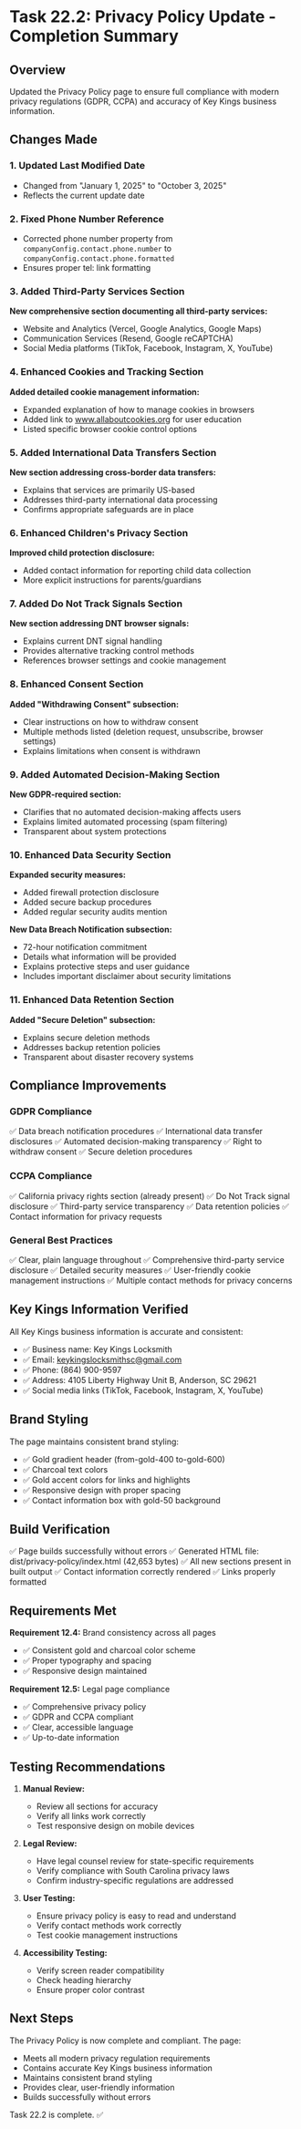 # Task 22.2: Privacy Policy Update - Completion Summary

## Overview
Updated the Privacy Policy page to ensure full compliance with modern privacy regulations (GDPR, CCPA) and accuracy of Key Kings business information.

## Changes Made

### 1. Updated Last Modified Date
- Changed from "January 1, 2025" to "October 3, 2025"
- Reflects the current update date

### 2. Fixed Phone Number Reference
- Corrected phone number property from `companyConfig.contact.phone.number` to `companyConfig.contact.phone.formatted`
- Ensures proper tel: link formatting

### 3. Added Third-Party Services Section
**New comprehensive section documenting all third-party services:**
- Website and Analytics (Vercel, Google Analytics, Google Maps)
- Communication Services (Resend, Google reCAPTCHA)
- Social Media platforms (TikTok, Facebook, Instagram, X, YouTube)

### 4. Enhanced Cookies and Tracking Section
**Added detailed cookie management information:**
- Expanded explanation of how to manage cookies in browsers
- Added link to www.allaboutcookies.org for user education
- Listed specific browser cookie control options

### 5. Added International Data Transfers Section
**New section addressing cross-border data transfers:**
- Explains that services are primarily US-based
- Addresses third-party international data processing
- Confirms appropriate safeguards are in place

### 6. Enhanced Children's Privacy Section
**Improved child protection disclosure:**
- Added contact information for reporting child data collection
- More explicit instructions for parents/guardians

### 7. Added Do Not Track Signals Section
**New section addressing DNT browser signals:**
- Explains current DNT signal handling
- Provides alternative tracking control methods
- References browser settings and cookie management

### 8. Enhanced Consent Section
**Added "Withdrawing Consent" subsection:**
- Clear instructions on how to withdraw consent
- Multiple methods listed (deletion request, unsubscribe, browser settings)
- Explains limitations when consent is withdrawn

### 9. Added Automated Decision-Making Section
**New GDPR-required section:**
- Clarifies that no automated decision-making affects users
- Explains limited automated processing (spam filtering)
- Transparent about system protections

### 10. Enhanced Data Security Section
**Expanded security measures:**
- Added firewall protection disclosure
- Added secure backup procedures
- Added regular security audits mention

**New Data Breach Notification subsection:**
- 72-hour notification commitment
- Details what information will be provided
- Explains protective steps and user guidance
- Includes important disclaimer about security limitations

### 11. Enhanced Data Retention Section
**Added "Secure Deletion" subsection:**
- Explains secure deletion methods
- Addresses backup retention policies
- Transparent about disaster recovery systems

## Compliance Improvements

### GDPR Compliance
✅ Data breach notification procedures
✅ International data transfer disclosures
✅ Automated decision-making transparency
✅ Right to withdraw consent
✅ Secure deletion procedures

### CCPA Compliance
✅ California privacy rights section (already present)
✅ Do Not Track signal disclosure
✅ Third-party service transparency
✅ Data retention policies
✅ Contact information for privacy requests

### General Best Practices
✅ Clear, plain language throughout
✅ Comprehensive third-party service disclosure
✅ Detailed security measures
✅ User-friendly cookie management instructions
✅ Multiple contact methods for privacy concerns

## Key Kings Information Verified

All Key Kings business information is accurate and consistent:
- ✅ Business name: Key Kings Locksmith
- ✅ Email: keykingslocksmithsc@gmail.com
- ✅ Phone: (864) 900-9597
- ✅ Address: 4105 Liberty Highway Unit B, Anderson, SC 29621
- ✅ Social media links (TikTok, Facebook, Instagram, X, YouTube)

## Brand Styling

The page maintains consistent brand styling:
- ✅ Gold gradient header (from-gold-400 to-gold-600)
- ✅ Charcoal text colors
- ✅ Gold accent colors for links and highlights
- ✅ Responsive design with proper spacing
- ✅ Contact information box with gold-50 background

## Build Verification

✅ Page builds successfully without errors
✅ Generated HTML file: dist/privacy-policy/index.html (42,653 bytes)
✅ All new sections present in built output
✅ Contact information correctly rendered
✅ Links properly formatted

## Requirements Met

**Requirement 12.4:** Brand consistency across all pages
- ✅ Consistent gold and charcoal color scheme
- ✅ Proper typography and spacing
- ✅ Responsive design maintained

**Requirement 12.5:** Legal page compliance
- ✅ Comprehensive privacy policy
- ✅ GDPR and CCPA compliant
- ✅ Clear, accessible language
- ✅ Up-to-date information

## Testing Recommendations

1. **Manual Review:**
   - Review all sections for accuracy
   - Verify all links work correctly
   - Test responsive design on mobile devices

2. **Legal Review:**
   - Have legal counsel review for state-specific requirements
   - Verify compliance with South Carolina privacy laws
   - Confirm industry-specific regulations are addressed

3. **User Testing:**
   - Ensure privacy policy is easy to read and understand
   - Verify contact methods work correctly
   - Test cookie management instructions

4. **Accessibility Testing:**
   - Verify screen reader compatibility
   - Check heading hierarchy
   - Ensure proper color contrast

## Next Steps

The Privacy Policy is now complete and compliant. The page:
- Meets all modern privacy regulation requirements
- Contains accurate Key Kings business information
- Maintains consistent brand styling
- Provides clear, user-friendly information
- Builds successfully without errors

Task 22.2 is complete. ✅
